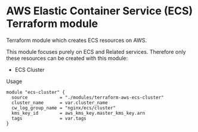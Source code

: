 # AWS Elastic Container Service (ECS) Terraform module

Terraform module which creates ECS resources on AWS.

This module focuses purely on ECS and Related services. Therefore only these resources can be created with this module:

- ECS Cluster

Usage
```
module "ecs-cluster" {
  source            = "./modules/terraform-aws-ecs-cluster"
  cluster_name      = var.cluster_name
  cw_log_group_name = "nginx/ecs/cluster"
  kms_key_id        = aws_kms_key.master_kms_key.arn
  tags              = var.tags
}
```
